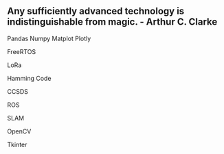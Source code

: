 ## Any sufficiently advanced technology is indistinguishable from magic. - Arthur C. Clarke 

Pandas Numpy Matplot Plotly

FreeRTOS

LoRa

Hamming Code

CCSDS

ROS

SLAM

OpenCV

Tkinter
